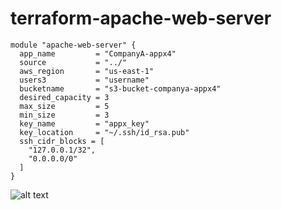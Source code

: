 # terraform-apache-web-server

```
module "apache-web-server" {
  app_name         = "CompanyA-appx4"
  source           = "../"
  aws_region       = "us-east-1"
  users3           = "username"
  bucketname       = "s3-bucket-companya-appx4"
  desired_capacity = 3
  max_size         = 5
  min_size         = 3
  key_name         = "appx_key"
  key_location     = "~/.ssh/id_rsa.pub"
  ssh_cidr_blocks = [
    "127.0.0.1/32",
    "0.0.0.0/0"
  ]
}
```
![alt text](https://github.com/turanmehmet/terraform-apache-web-server/blob/main/Module%20%20explanation.png?raw=true)
